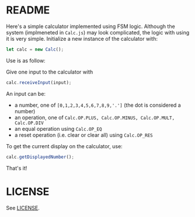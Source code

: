 # README

Here's a simple calculator implemented using FSM logic. Although the system (implmeneted in `Calc.js`) may look complicated, the logic with using it is very simple. Initialize a new instance of the calculator with:

```javascript
let calc = new Calc();
```

Use is as follow: 

Give one input to the calculator with

```javascript
calc.receiveInput(input);
```

An input can be:
- a number, one of `[0,1,2,3,4,5,6,7,8,9,'.']` (the dot is considered a number)
- an operation, one of `Calc.OP.PLUS, Calc.OP.MINUS, Calc.OP.MULT, Calc.OP.DIV`
- an equal operation using `Calc.OP_EQ`
- a reset operation (i.e. clear or clear all) using `Calc.OP_RES`

To get the current display on the calculator, use:

```javascript
calc.getDisplayedNumber();
```

That's it! 


# LICENSE

See [LICENSE](LICENSE).